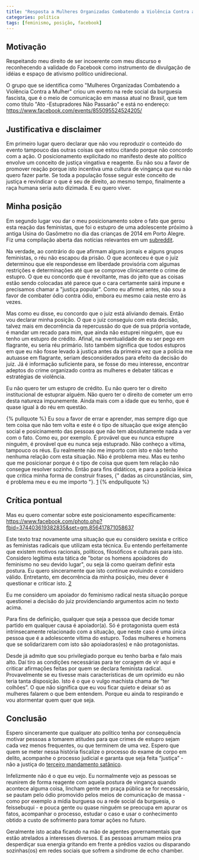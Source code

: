 ```yaml
---
title: "Resposta a Mulheres Organizadas Combatendo a Violência Contra a Mulher"
categories: política
tags: [feminismo, posição, facebook]
---
```


## Motivação

Respeitando meu direito de ser incoerente com meu discurso e reconhecendo a validade do Facebook como instrumento de divulgação de idéias e espaço de ativismo político unidirecional.

O grupo que se identifica como "Mulheres Organizadas Combatendo a Violência Contra a Mulher" criou um evento na rede social da burguesia fascista, que é o meio de comunicação em massa atual no Brasil, que tem como título "Ato -Estupradores Não Passarão" e está no endereço: <https://www.facebook.com/events/855095524524205/>

## Justificativa e disclaimer

Em primeiro lugar quero declarar que não vou reproduzir o conteúdo do evento tampouco das outras coisas que estou citando porque não concordo com a ação. O posicionamento explicitado no manifesto deste ato político envolve um conceito de justiça vingativa e reagente. Eu não sou a favor de promover reação porque isto incentiva uma cultura de vingança que eu não quero fazer parte. Se toda a população fosse seguir este conceito de justiça e revindicar o que é seu de direito, ao mesmo tempo, finalmente a raça humana seria auto dizimada. E eu quero viver.

## Minha posição

Em segundo lugar vou dar o meu posicionamento sobre o fato que gerou esta reação das feministas, que foi o estupro de uma adolescente próximo à antiga Usina do Gasômetro no dia das crianças de 2014 em Porto Alegre. Fiz uma compilação aberta das notícias relevantes em um [subreddit](http://www.reddit.com/r/EstuproGasometro/).

Na verdade, ao contrário do que afirmam alguns jornais e alguns grupos feministas, o réu não escapou da prisão. O que aconteceu é que o juiz determinou que ele respondesse em liberdade provisória com algumas restrições e determinações até que se comprove clinicamente o crime de estupro. O que eu concordo que é revoltante, mas do jeito que as coisas estão sendo colocadas até parece que o cara certamente sairá impune e precisamos chamar a "justiça popular". Como eu afirmei antes, não sou a favor de combater ódio contra ódio, embora eu mesmo caia neste erro às vezes.

Mas como eu disse, eu concordo que o juiz está aliviando demais. Então vou declarar minha posição. O que o juiz conseguiu com esta decisão, talvez mais em decorrência da repercussão do que de sua própria vontade, é mandar um recado para mim, que ainda não estuprei ninguém, que eu tenho um estupro de crédito. Afinal, na eventualidade de eu ser pego em flagrante, eu seria réu primário. Isto também significa que todos estupros em que eu não fosse levado à justiça antes da primeira vez que a polícia me autuasse em flagrante, seriam desconsiderados para efeito da decisão do juiz. Já é informação suficiente para, se fosse do meu interesse, encontrar adeptos do crime organizado contra as mulheres e debater táticas e estratégias de violência.

Eu não quero ter um estupro de crédito. Eu não quero ter o direito institucional de estuprar alguém. Não quero ter o direito de cometer um erro desta natureza impunemente. Ainda mais com a idade que eu tenho, que é quase igual à do réu em questão.

{% pullquote %}
Eu sou a favor de errar e aprender, mas sempre digo que tem coisa que não tem volta e este é o tipo de situação que exige atenção social e posicinamento das pessoas que não tem absolutamente nada a ver com o fato. Como eu, por exemplo. É provável que eu nunca estupre ninguém, é provável que eu nunca seja estuprado. Não conheço a vítima, tampouco os réus. Eu realmente não me importo com isto e não tenho nenhuma relação com esta situação. Não é problema meu. Mas eu tenho que me posicionar porque é o tipo de coisa que quem tem relação não consegue resolver sozinho. Então para fins didáticos, e para a polícia léxica que critica minha forma de construir frases, {" dadas as circunstâncias, sim, é problema meu e eu me importo "}. [1]
{% endpullquote %}

## Crítica pontual

Mas eu quero comentar sobre este posicionamento especificamente: <https://www.facebook.com/photo.php?fbid=374403619382835&set=gm.856417871058637>

Este texto traz novamente uma situação que eu considero sexista e critico as feministas radicais que utilizam esta técnica. Eu entendo perfeitamente que existem motivos racionais, políticos, filosóficos e culturais para isto. Considero legítima esta tática de "botar os homens apoiadores do feminismo no seu devido lugar", ou seja lá como queiram definir esta postura. Eu quero sinceramente que isto continue evoluindo e considero válido. Entretanto, em decorrência da minha posição, meu dever é questionar e criticar isto. [2]

Eu me considero um apoiador do feminismo radical nesta situação porque questionei a decisão do juiz providenciando argumentos acim no texto acima.

Para fins de definição, qualquer que seja a pessoa que decide tomar partido em qualquer causa é apoiador(a). Só é protagonista quem está intrinsecamente relacionado com a situação, que neste caso é uma única pessoa que é a adolescente vítima do estupro. Todas mulheres e homens que se solidarizarem com isto são apoiadoras(es) e não protagonistas.

Desde já admito que sou privilegiado porque eu tenho barba e falo mais alto. Daí tiro as condições necessárias para ter coragem de vir aqui e criticar afirmações feitas por quem se declara feminista radical. Provavelmente se eu tivesse mais características de um oprimido eu não teria tanta disposição. Isto é o que o vulgo machista chama de “ter colhões”. O que não significa que eu vou ficar quieto e deixar só as mulheres falarem o que bem entendem. Porque eu ainda to respirando e vou atormentar quem quer que seja.

## Conclusão

Espero sinceramente que qualquer ato político tenha por consequência motivar pessoas a tomarem atitudes para que crimes de estupro sejam cada vez menos frequentes, ou que terminem de uma vez. Espero que quem se meter nessa história fiscalize o processo do exame de corpo em delito, acompanhe o processo judicial e garanta que seja feita “justiça” - não a justiça do [terceiro mandamento satânico](http://www.mortesubita.org/satanismo/textos-satanicos/os-dez-mandamentos-satanicos/).

Infelizmente não é o que eu vejo. Eu normalmente vejo as pessoas se reunirem de forma reagente com aquela postura de vingança quando acontece alguma coisa, lincham gente em praça pública se for necessário, se pautam pelo ódio promovido pelos meios de comunicação de massa - como por exemplo a mídia burguesa ou a rede social da burguesia, o feissebuqui - e pouca gente ou quase ninguém se preocupa em apurar os fatos, acompanhar o processo, estudar o caso e usar o conhecimento obtido a custo de sofrimento para tomar ações no futuro.

Geralmente isto acaba ficando na mão de agentes governamentais que estão atrelados a interesses diversos. E as pessoas arrumam meios pra desperdiçar sua energia gritando em frente a prédios vazios ou disparando sozinhas(os) em redes sociais que sofrem a síndrome de echo chamber.

[1]: </blog/frase-1/>
[2]: </blog/frase-2/>

